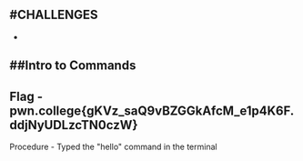 #CHALLENGES
-
-
##Intro to Commands
-
Flag - pwn.college{gKVz_saQ9vBZGGkAfcM_e1p4K6F.ddjNyUDLzcTN0czW}
-
Procedure - Typed the "hello" command in the terminal
